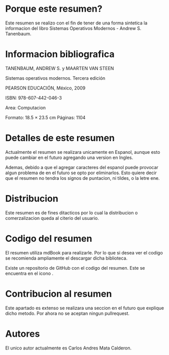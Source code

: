 # Porque este resumen?

Este resumen se realizo con el fin de tener de una forma 
sintetica la informacion del libro Sistemas Operativos 
Modernos - Andrew S. Tanenbaum.

# Informacion bibliografica

TANENBAUM, ANDREW S. y MAARTEN VAN STEEN

Sistemas operativos modernos. Tercera edición

PEARSON EDUCACIÓN, México, 2009

ISBN: 978-607-442-046-3

Area: Computacion

Formato: 18.5 × 23.5 cm Páginas: 1104

# Detalles de este resumen

Actualmente el resumen se realizara unicamente en Espanol, 
aunque esto puede cambiar en el futuro agregando una 
version en Ingles.

Ademas, debido a que el agregar caracteres del espanol 
puede provocar algun problema de en el futuro se opto por 
eliminarlos. Esto quiere decir que el resumen no tendra los
signos de puntacion, ni tildes, o la letre ene.

# Distribucion

Este resumen es de fines ditacticos por lo cual la 
distribucion o comerzalizacion queda al citerio del 
usuario.

# Codigo del resumen

El resumen utiliza mdBook para realizarle. Por lo que si
desea ver el codigo se recomienda ampliamente el descargar
dicha biblioteca.

Existe un repositorio de GitHub con el codigo del resumen.
Este se encuentra en el icono <i class="fa fa-github"></i>.

# Contribucion al resumen

Este apartado es extenso se realizara una seccion en el 
futuro que explique dicho metodo. Por ahora no se aceptan
ningun pullrequest.

# Autores

El unico autor actualmente es Carlos Andres Mata Calderon.
